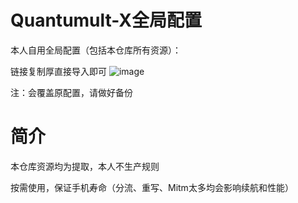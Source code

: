# Quantumult-X全局配置

本人自用全局配置（包括本仓库所有资源）：

链接复制厚直接导入即可
![image](https://github.com/Du23456/Quantumult-X/assets/127875782/e90abab0-567c-4b97-a6bf-bea4f359c6f5)

注：会覆盖原配置，请做好备份


# 简介

本仓库资源均为提取，本人不生产规则

按需使用，保证手机寿命（分流、重写、Mitm太多均会影响续航和性能）
